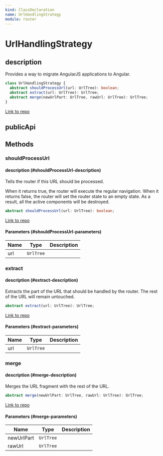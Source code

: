 ```yaml
---
kind: ClassDeclaration
name: UrlHandlingStrategy
module: router
---
```


# UrlHandlingStrategy

## description

Provides a way to migrate AngularJS applications to Angular.

```ts
class UrlHandlingStrategy {
  abstract shouldProcessUrl(url: UrlTree): boolean;
  abstract extract(url: UrlTree): UrlTree;
  abstract merge(newUrlPart: UrlTree, rawUrl: UrlTree): UrlTree;
}
```

[Link to repo](https://github.com/timdeschryver/angular/blob/master/packages/router/src/url_handling_strategy.ts#L18-L39)

## publicApi

## Methods

### shouldProcessUrl

#### description (#shouldProcessUrl-description)

Tells the router if this URL should be processed.

When it returns true, the router will execute the regular navigation.
When it returns false, the router will set the router state to an empty state.
As a result, all the active components will be destroyed.

```ts
abstract shouldProcessUrl(url: UrlTree): boolean;
```

[Link to repo](https://github.com/timdeschryver/angular/blob/master/packages/router/src/url_handling_strategy.ts#L27-L27)

#### Parameters (#shouldProcessUrl-parameters)

| Name | Type      | Description |
| ---- | --------- | ----------- |
| url  | `UrlTree` |             |

### extract

#### description (#extract-description)

Extracts the part of the URL that should be handled by the router.
The rest of the URL will remain untouched.

```ts
abstract extract(url: UrlTree): UrlTree;
```

[Link to repo](https://github.com/timdeschryver/angular/blob/master/packages/router/src/url_handling_strategy.ts#L33-L33)

#### Parameters (#extract-parameters)

| Name | Type      | Description |
| ---- | --------- | ----------- |
| url  | `UrlTree` |             |

### merge

#### description (#merge-description)

Merges the URL fragment with the rest of the URL.

```ts
abstract merge(newUrlPart: UrlTree, rawUrl: UrlTree): UrlTree;
```

[Link to repo](https://github.com/timdeschryver/angular/blob/master/packages/router/src/url_handling_strategy.ts#L38-L38)

#### Parameters (#merge-parameters)

| Name       | Type      | Description |
| ---------- | --------- | ----------- |
| newUrlPart | `UrlTree` |             |
| rawUrl     | `UrlTree` |             |
